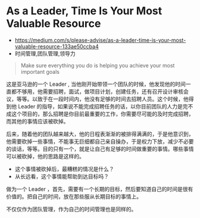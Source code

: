 # As a Leader, Time Is Your Most Valuable Resource
- https://medium.com/s/please-advise/as-a-leader-time-is-your-most-valuable-resource-133ae50ccba4
- 时间管理,团队管理,领导力

> Make sure everything you do is helping you achieve your most important goals

这是亚马逊的一个 Leader , 当他刚开始带领一个团队的时候，他发现他的时间一直都不够用，他需要招聘，面试，做项目计划，创建任务，还有召开设计审核会议，等等。以致于在一段时间内，他没有足够的时间去招聘人员。这个时候，他得到他 Leader 的指导，如果说不能完成招聘任务的话，以你目前团队的人力是完不成这个项目的，那么招聘是你目前最重要的工作，你需要尽可能的及时完成招聘，而其他的事情应该被砍掉。

后来，随着他的团队越来越大，他的日程表渐渐的被排得满满的，于是他意识到，他需要砍掉一些事情，不能事无巨细都自己亲自操办，于是权力下放，减少不必要的谈话，等等。目的只有一个，就是让自己有足够的时间做重要的事情。哪些事情可以被砍掉，他的思路是这样的。

 - 这个事情被砍掉后，最糟糕的情况是什么？
 - 从长远看，这个事情能帮助到达目标吗？
 
做为一个 Leader ，首先，需要有一个长期的目标，然后要知道自己的时间是很有价值的。把自己的时间，放在那些服从长期目标的事情上。

不仅仅作为团队管理，作为自己的时间管理也是同样的。
